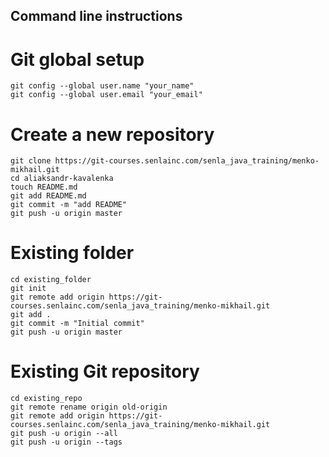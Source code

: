 ## Command line instructions

# Git global setup
```
git config --global user.name "your_name"
git config --global user.email "your_email"
```
# Create a new repository
```
git clone https://git-courses.senlainc.com/senla_java_training/menko-mikhail.git
cd aliaksandr-kavalenka
touch README.md
git add README.md
git commit -m "add README"
git push -u origin master
```
# Existing folder
```
cd existing_folder
git init
git remote add origin https://git-courses.senlainc.com/senla_java_training/menko-mikhail.git
git add .
git commit -m "Initial commit"
git push -u origin master
```
# Existing Git repository
```
cd existing_repo
git remote rename origin old-origin
git remote add origin https://git-courses.senlainc.com/senla_java_training/menko-mikhail.git
git push -u origin --all
git push -u origin --tags
```